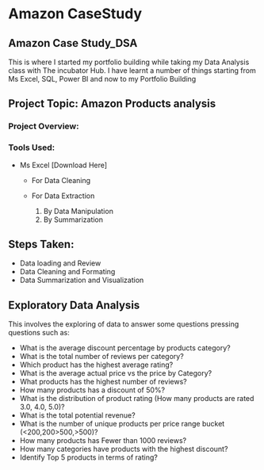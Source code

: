 # Amazon CaseStudy

## Amazon Case Study_DSA
This is where I started my portfolio building while taking my Data Analysis class with The incubator Hub.
I have learnt a number of things starting from Ms Excel, SQL, Power BI and now to my Portfolio Building

## Project Topic: Amazon Products analysis

### Project Overview: 

### Tools Used:
- Ms Excel [Download Here]
  - For Data Cleaning
  - For Data Extraction
    
    1. By Data Manipulation
    2. By Summarization


## Steps Taken:
- Data loading and Review
- Data Cleaning and Formating
- Data Summarization and Visualization

## Exploratory Data Analysis 
This involves the exploring of data to answer some questions pressing questions such as:

 - What is the average discount percentage by products category?
 - What is the total number of reviews per category?
 - Which product has the highest average rating?
 - What is the average actual price vs the price by Category?
 - What products has the highest number of reviews?
 - How many products has a discount of 50%?
 - What is the distribution of product rating (How many products are rated 3.0, 4.0, 5.0)?
 - What is the total potential revenue?
 - What is the number of unique products per price range bucket (<200,200>500,>500)?
 - How many products has Fewer than 1000 reviews?
 - How many categories have products with the highest discount?
 - Identify Top 5 products in terms of rating?	



